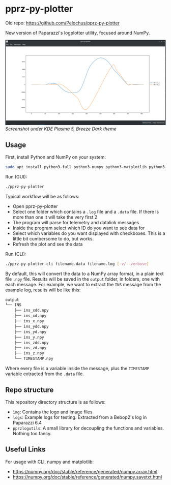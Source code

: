 # pprz-py-plotter

Old repo: https://github.com/Pelochus/pprz-py-plotter

New version of Paparazzi's logplotter utility, focused around NumPy.

![GUI-Screenshot](https://github.com/Pelochus/pprz-py-plotter/blob/main/img/screenshot.png)
_Screenshot under KDE Plasma 5, Breeze Dark theme_

## Usage

First, install Python and NumPy on your system:

```bash
sudo apt install python3-full python3-numpy python3-matplotlib python3-lxml python3-pyqt5 -y
```

Run (GUI):

```bash
./pprz-py-plotter
```

Typical workflow will be as follows:

- Open pprz-py-plotter
- Select one folder which contains a `.log` file and a `.data` file. If there is more than one it will take the very first 2
- The program will parse for telemetry and datalink messages 
- Inside the program select which ID do you want to see data for
- Select which variables do you want displayed with checkboxes. This is a little bit cumbersome to do, but works.
- Refresh the plot and see the data

Run (CLI):

```bash
./pprz-py-plotter-cli filename.data filename.log [-v/--verbose]
```

By default, this will convert the data to a NumPy array format, in a plain text file `.npy` file.
Results will be saved in the `output` folder, in folders, one with each message.
For example, we want to extract the `INS` message from the example log, results will be like this:

```bash
output
└── INS
    ├── ins_xdd.npy
    ├── ins_xd.npy
    ├── ins_x.npy
    ├── ins_ydd.npy
    ├── ins_yd.npy
    ├── ins_y.npy
    ├── ins_zdd.npy
    ├── ins_zd.npy
    ├── ins_z.npy
    └── TIMESTAMP.npy
```

Where every file is a variable inside the message, plus the `TIMESTAMP` variable extracted from the `.data` file.

## Repo structure
This repository directory structure is as follows:

- `ìmg`: Contains the logo and image files
- `logs`: Example logs for testing. Extracted from a Bebop2's log in Paparazzi 6.4
- `pprzlogutils`: A small library for decoupling the functions and variables. Nothing too fancy.

## Useful Links

For usage with CLI, numpy and matplotlib:
- https://numpy.org/doc/stable/reference/generated/numpy.array.html
- https://numpy.org/doc/stable/reference/generated/numpy.savetxt.html
